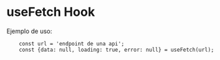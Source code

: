 # useFetch Hook

Ejemplo de uso:

```
    const url = 'endpoint de una api';
    const {data: null, loading: true, error: null} = useFetch(url);
```
